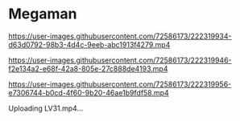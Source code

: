 # Megaman



https://user-images.githubusercontent.com/72586173/222319934-d63d0792-98b3-4d4c-9eeb-abc1913f4279.mp4



https://user-images.githubusercontent.com/72586173/222319946-f2e134a2-e68f-42a8-805e-27c888de4193.mp4



https://user-images.githubusercontent.com/72586173/222319956-e7306744-b0cd-4f60-9b20-46ae1b9fdf58.mp4



Uploading LV31.mp4…


